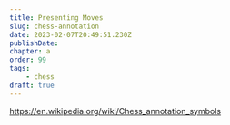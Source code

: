 ```yaml
---
title: Presenting Moves
slug: chess-annotation
date: 2023-02-07T20:49:51.230Z
publishDate:
chapter: a
order: 99
tags:
    - chess
draft: true
---
```


https://en.wikipedia.org/wiki/Chess_annotation_symbols
